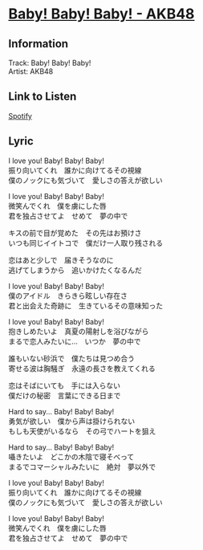 # [Baby! Baby! Baby! - AKB48](https://j-lyric.net/artist/a04cb7c/l013848.html)  
## Information  
Track: Baby! Baby! Baby!  
Artist: AKB48  
## Link to Listen  
[Spotify](https://open.spotify.com/track/0y4L83izz4k54F3F7IFCLt?si=10a5be17bd804b22)  
## Lyric  
I love you! Baby! Baby! Baby!  
振り向いてくれ　誰かに向けてるその視線  
僕のノックにも気づいて　愛しさの答えが欲しい  
  
I love you! Baby! Baby! Baby!  
微笑んでくれ　僕を虜にした唇  
君を独占させてよ　せめて　夢の中で  
  
キスの前で目が覚めた　その先はお預けさ  
いつも同じイイトコで　僕だけ一人取り残される  
  
恋はあと少しで　届きそうなのに  
逃げてしまうから　追いかけたくなるんだ  
  
I love you! Baby! Baby! Baby!  
僕のアイドル　きらきら眩しい存在さ  
君と出会えた奇跡に　生きているその意味知った  
  
I love you! Baby! Baby! Baby!  
抱きしめたいよ　真夏の陽射しを浴びながら  
まるで恋人みたいに…　いつか　夢の中で  
  
誰もいない砂浜で　僕たちは見つめ合う  
寄せる波は胸騒ぎ　永遠の長さを教えてくれる  
  
恋はそばにいても　手には入らない  
僕だけの秘密　言葉にできる日まで  
  
Hard to say... Baby! Baby! Baby!  
勇気が欲しい　僕から声は掛けられない  
もしも天使がいるなら　その弓でハートを狙え  
  
Hard to say... Baby! Baby! Baby!  
囁きたいよ　どこかの木陰で寝そべって  
まるでコマーシャルみたいに　絶対　夢以外で  
  
I love you! Baby! Baby! Baby!  
振り向いてくれ　誰かに向けてるその視線  
僕のノックにも気づいて　愛しさの答えが欲しい  
  
I love you! Baby! Baby! Baby!  
微笑んでくれ　僕を虜にした唇  
君を独占させてよ　せめて　夢の中で  
